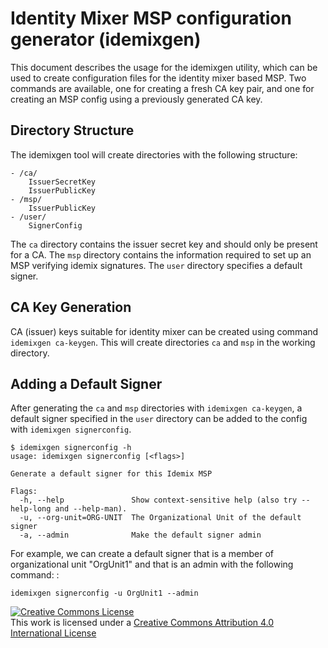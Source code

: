 Identity Mixer MSP configuration generator (idemixgen)
======================================================

This document describes the usage for the idemixgen utility, which can
be used to create configuration files for the identity mixer based MSP.
Two commands are available, one for creating a fresh CA key pair, and
one for creating an MSP config using a previously generated CA key.

Directory Structure
-------------------

The idemixgen tool will create directories with the following structure:

    - /ca/
        IssuerSecretKey
        IssuerPublicKey
    - /msp/
        IssuerPublicKey
    - /user/
        SignerConfig

The `ca` directory contains the issuer secret key and should only be
present for a CA. The `msp` directory contains the information required
to set up an MSP verifying idemix signatures. The `user` directory
specifies a default signer.

CA Key Generation
-----------------

CA (issuer) keys suitable for identity mixer can be created using
command `idemixgen ca-keygen`. This will create directories `ca` and
`msp` in the working directory.

Adding a Default Signer
-----------------------

After generating the `ca` and `msp` directories with
`idemixgen ca-keygen`, a default signer specified in the `user`
directory can be added to the config with `idemixgen signerconfig`.

    $ idemixgen signerconfig -h
    usage: idemixgen signerconfig [<flags>]

    Generate a default signer for this Idemix MSP

    Flags:
      -h, --help               Show context-sensitive help (also try --help-long and --help-man).
      -u, --org-unit=ORG-UNIT  The Organizational Unit of the default signer
      -a, --admin              Make the default signer admin

For example, we can create a default signer that is a member of
organizational unit \"OrgUnit1\" and that is an admin with the following
command: :

    idemixgen signerconfig -u OrgUnit1 --admin

<a rel="license" href="http://creativecommons.org/licenses/by/4.0/"><img alt="Creative Commons License" style="border-width:0" src="https://i.creativecommons.org/l/by/4.0/88x31.png" /></a><br />This work is licensed under a <a rel="license" href="http://creativecommons.org/licenses/by/4.0/">Creative Commons Attribution 4.0 International License</a>
